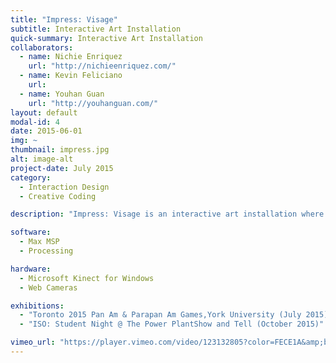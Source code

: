 ```yaml
---
title: "Impress: Visage"
subtitle: Interactive Art Installation
quick-summary: Interactive Art Installation
collaborators:
  - name: Nichie Enriquez
    url: "http://nichieenriquez.com/"
  - name: Kevin Feliciano
    url:
  - name: Youhan Guan
    url: "http://youhanguan.com/"
layout: default
modal-id: 4
date: 2015-06-01
img: ~
thumbnail: impress.jpg
alt: image-alt
project-date: July 2015
category:  
  - Interaction Design
  - Creative Coding

description: "Impress: Visage is an interactive art installation where participants are encouraged to leave their mark on the project by taking selfies and then remix their facial features with those of previous participants. The project aims to make people think about community, identity, diversity and inclusiveness. By means of a facial detection algorithm, the self-portraits are automatically segmented into elements that make up the human face: eyes, nose, mouth etc. The 'remix' part of the experience takes place as the facial fragments are projected onto a wall and the participant moves and recombines them via body and hand gestures via a Microsoft Kinect. The newly constructed portraits are saved and projected on an adjacent wall in the space. Every visitor’s features are saved to an image bank of eyes, noses and mouths that incoming participants can play with and contribute to in turn."

software:
  - Max MSP
  - Processing

hardware:
  - Microsoft Kinect for Windows
  - Web Cameras

exhibitions:
  - "Toronto 2015 Pan Am & Parapan Am Games,York University (July 2015)"
  - "ISO: Student Night @ The Power PlantShow and Tell (October 2015)"

vimeo_url: "https://player.vimeo.com/video/123132805?color=FECE1A&amp;byline=0&amp;portrait=0"
---
```


